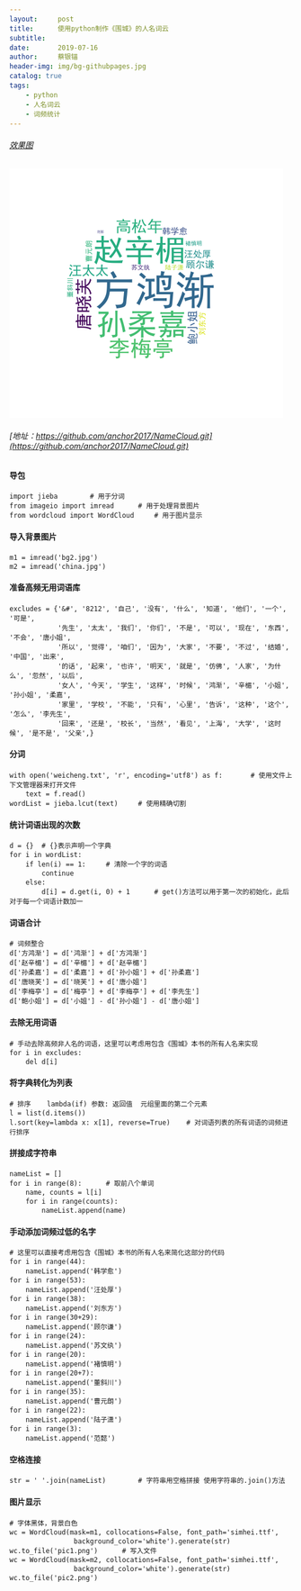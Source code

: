 ```yaml
---
layout:     post
title:      使用python制作《围城》的人名词云
subtitle:   
date:       2019-07-16
author:     蔡银锚
header-img: img/bg-githubpages.jpg
catalog: true
tags:
    - python
    - 人名词云
    - 词频统计
---
```



###### [效果图](https://raw.githubusercontent.com/anchor2017/anchor2017.github.io/master/img/wcWordCloud.png)
![](https://raw.githubusercontent.com/anchor2017/anchor2017.github.io/master/img/wcWordCloud.png)
###### [地址：https://github.com/anchor2017/NameCloud.git](https://github.com/anchor2017/NameCloud.git)

#### 导包
```
import jieba        # 用于分词
from imageio import imread      # 用于处理背景图片
from wordcloud import WordCloud     # 用于图片显示
```

#### 导入背景图片
```
m1 = imread('bg2.jpg')
m2 = imread('china.jpg')
```

#### 准备高频无用词语库
```
excludes = {'&#', '8212', '自己', '没有', '什么', '知道', '他们', '一个', '可是',
            '先生', '太太', '我们', '你们', '不是', '可以', '现在', '东西', '不会', '唐小姐',
            '所以', '觉得', '咱们', '因为', '大家', '不要', '不过', '结婚', '中国', '出来',
            '的话', '起来', '也许', '明天', '就是', '仿佛', '人家', '为什么', '忽然', '以后',
            '女人', '今天', '学生', '这样', '时候', '鸿渐', '辛楣', '小姐', '孙小姐', '柔嘉',
            '家里', '学校', '不能', '只有', '心里', '告诉', '这种', '这个', '怎么', '李先生',
            '回来', '还是', '校长', '当然', '看见', '上海', '大学', '这时候', '是不是', '父亲',}
``` 
 

#### 分词
```
with open('weicheng.txt', 'r', encoding='utf8') as f:       # 使用文件上下文管理器来打开文件
    text = f.read()
wordList = jieba.lcut(text)     # 使用精确切割
```

#### 统计词语出现的次数
```
d = {}  # {}表示声明一个字典
for i in wordList:
    if len(i) == 1:     # 清除一个字的词语
        continue
    else:
        d[i] = d.get(i, 0) + 1      # get()方法可以用于第一次的初始化，此后对于每一个词语计数加一
```

#### 词语合计
```
# 词频整合
d['方鸿渐'] = d['鸿渐'] + d['方鸿渐']
d['赵辛楣'] = d['辛楣'] + d['赵辛楣']
d['孙柔嘉'] = d['柔嘉'] + d['孙小姐'] + d['孙柔嘉']
d['唐晓芙'] = d['晓芙'] + d['唐小姐']
d['李梅亭'] = d['梅亭'] + d['李梅亭'] + d['李先生']
d['鲍小姐'] = d['小姐'] - d['孙小姐'] - d['唐小姐']
```

#### 去除无用词语
```
# 手动去除高频非人名的词语，这里可以考虑用包含《围城》本书的所有人名来实现
for i in excludes:
    del d[i]
```

#### 将字典转化为列表
```
# 排序    lambda(if) 参数: 返回值  元组里面的第二个元素
l = list(d.items())
l.sort(key=lambda x: x[1], reverse=True)    # 对词语列表的所有词语的词频进行排序
```

#### 拼接成字符串
```
nameList = []
for i in range(8):      # 取前八个单词
    name, counts = l[i]
    for i in range(counts):
        nameList.append(name)
```

#### 手动添加词频过低的名字
```
# 这里可以直接考虑用包含《围城》本书的所有人名来简化这部分的代码
for i in range(44):
    nameList.append('韩学愈')
for i in range(53):
    nameList.append('汪处厚')
for i in range(38):
    nameList.append('刘东方')
for i in range(30+29):
    nameList.append('顾尔谦')
for i in range(24):
    nameList.append('苏文纨')
for i in range(20):
    nameList.append('褚慎明')
for i in range(20+7):
    nameList.append('董斜川')
for i in range(35):
    nameList.append('曹元朗')
for i in range(22):
    nameList.append('陆子潇')
for i in range(3):
    nameList.append('范懿')
```

#### 空格连接
```
str = ' '.join(nameList)        # 字符串用空格拼接 使用字符串的.join()方法
```

#### 图片显示
```
# 字体黑体，背景白色
wc = WordCloud(mask=m1, collocations=False, font_path='simhei.ttf',
                background_color='white').generate(str)
wc.to_file('pic1.png')      # 写入文件
wc = WordCloud(mask=m2, collocations=False, font_path='simhei.ttf',
                background_color='white').generate(str)
wc.to_file('pic2.png')
```


